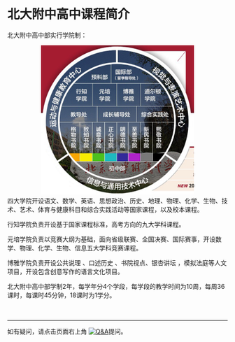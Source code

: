 # 北大附中高中课程简介

北大附中高中部实行学院制：
<center>
<img src='images/all.png' style='width:350px;' alt='' title='all'>
</center>
四大学院开设语文、数学、英语、思想政治、历史、地理、物理、化学、生物、技术、艺术、体育与健康科目和综合实践活动等国家课程，以及校本课程。

行知学院负责开设基于国家课程标准，高考方向的九大学科课程。

元培学院负责以竞赛大纲为基础，面向省级联赛、全国决赛、国际赛事，开设数学、物理、化学、生物、信息五大学科竞赛课程。

博雅学院负责开设公共说理 、口述历史 、书院视点、银杏讲坛 ，模拟法庭等人文项目，开设包含创意写作的语言文化项目。

北大附中高中部学制2年，每学年分4个学段，每学段的教学时间为10周，每周36课时，每课时45分钟，18课时为1学分。<br><br><br>

---
如有疑问，请点击页面右上角
[<img src=https://github.githubassets.com/images/modules/logos_page/GitHub-Mark.png width = "50" height = "50" alt="Q&A" />](https://github.com/pkuschool/cbook/issues)提问。
